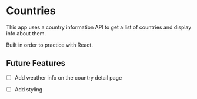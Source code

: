 # Countries

This app uses a country information API to get a list of countries and display info about them. 

Built in order to practice with React.

## Future Features

- [ ] Add weather info on the country detail page
- [ ] Add styling

